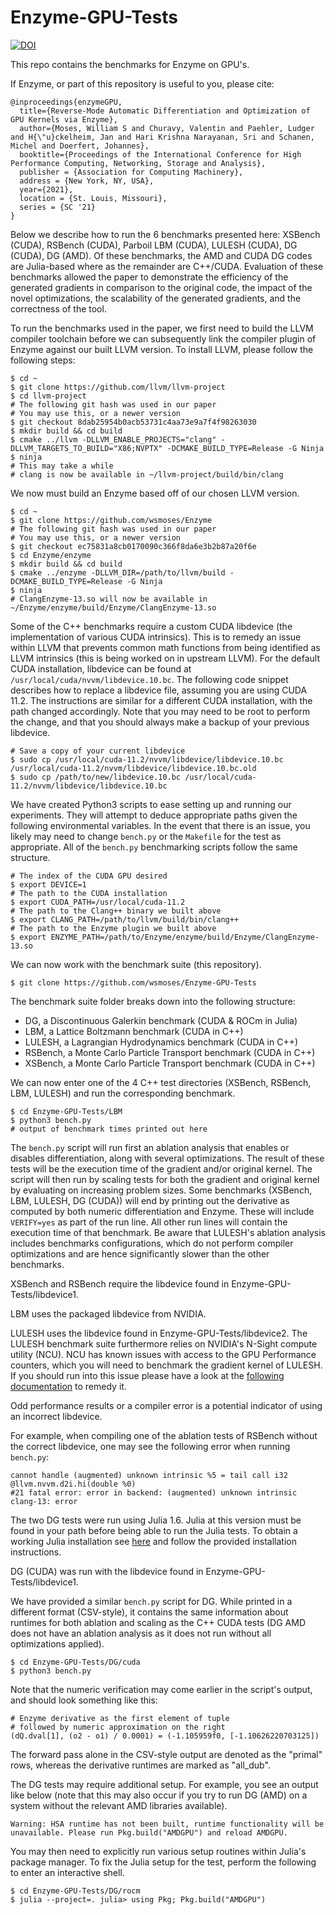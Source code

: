 # Enzyme-GPU-Tests
[![DOI](https://zenodo.org/badge/369262862.svg)](https://zenodo.org/badge/latestdoi/369262862)

This repo contains the benchmarks for Enzyme on GPU's.

If Enzyme, or part of this repository is useful to you, please cite:
```
@inproceedings{enzymeGPU,
  title={Reverse-Mode Automatic Differentiation and Optimization of GPU Kernels via Enzyme},
  author={Moses, William S and Churavy, Valentin and Paehler, Ludger and H{\"u}ckelheim, Jan and Hari Krishna Narayanan, Sri and Schanen, Michel and Doerfert, Johannes},
  booktitle={Proceedings of the International Conference for High Performance Computing, Networking, Storage and Analysis},
  publisher = {Association for Computing Machinery},
  address = {New York, NY, USA},
  year={2021},
  location = {St. Louis, Missouri},
  series = {SC '21}
}
```

Below we describe how to run the 6 benchmarks presented here: XSBench (CUDA), RSBench (CUDA), Parboil LBM (CUDA), LULESH (CUDA), DG (CUDA), DG (AMD). Of these benchmarks, the AMD and CUDA DG codes are Julia-based where as the remainder are C++/CUDA. Evaluation of these benchmarks allowed the paper to demonstrate the efficiency of the generated gradients in comparison to the original code, the impact of the novel optimizations, the scalability of the generated gradients, and the correctness of the tool.

To run the benchmarks used in the paper, we first need to build the LLVM compiler toolchain before we can subsequently link the compiler plugin of Enzyme against our built LLVM version. To install LLVM, please follow the following steps:

```
$ cd ~
$ git clone https://github.com/llvm/llvm-project
$ cd llvm-project
# The following git hash was used in our paper
# You may use this, or a newer version
$ git checkout 8dab25954b0acb53731c4aa73e9a7f4f98263030
$ mkdir build && cd build
$ cmake ../llvm -DLLVM_ENABLE_PROJECTS="clang" -DLLVM_TARGETS_TO_BUILD="X86;NVPTX" -DCMAKE_BUILD_TYPE=Release -G Ninja
$ ninja
# This may take a while
# clang is now be available in ~/llvm-project/build/bin/clang
```
We now must build an Enzyme based off of our chosen LLVM version.  

```
$ cd ~
$ git clone https://github.com/wsmoses/Enzyme
# The following git hash was used in our paper
# You may use this, or a newer version
$ git checkout ec75831a8cb0170090c366f8da6e3b2b87a20f6e
$ cd Enzyme/enzyme
$ mkdir build && cd build
$ cmake ../enzyme -DLLVM_DIR=/path/to/llvm/build -DCMAKE_BUILD_TYPE=Release -G Ninja
$ ninja
# ClangEnzyme-13.so will now be available in ~/Enzyme/enzyme/build/Enzyme/ClangEnzyme-13.so
```

Some of the C++ benchmarks require a custom CUDA libdevice (the implementation of various CUDA intrinsics). This is to remedy an issue within LLVM that prevents common math functions from being identified as LLVM intrinsics (this is being worked on in upstream LLVM). For the default CUDA installation, libdevice can be found at `/usr/local/cuda/nvvm/libdevice.10.bc`. The following code snippet describes how to replace a libdevice file, assuming you are using CUDA 11.2. The instructions are similar for a different CUDA installation, with the path changed accordingly. Note that you may need to be root to perform the change, and that you should always make a backup of your previous libdevice.

```
# Save a copy of your current libdevice
$ sudo cp /usr/local/cuda-11.2/nvvm/libdevice/libdevice.10.bc /usr/local/cuda-11.2/nvvm/libdevice/libdevice.10.bc.old
$ sudo cp /path/to/new/libdevice.10.bc /usr/local/cuda-11.2/nvvm/libdevice/libdevice.10.bc
```

We have created Python3 scripts to ease setting up and running our experiments. They will attempt to deduce appropriate paths given the following environmental variables. In the event that there is an issue, you likely may need to change `bench.py` or the `Makefile` for the test as appropriate. All of the `bench.py` benchmarking scripts follow the same structure.

```
# The index of the CUDA GPU desired
$ export DEVICE=1
# The path to the CUDA installation
$ export CUDA_PATH=/usr/local/cuda-11.2
# The path to the Clang++ binary we built above
$ export CLANG_PATH=/path/to/llvm/build/bin/clang++
# The path to the Enzyme plugin we built above
$ export ENZYME_PATH=/path/to/Enzyme/enzyme/build/Enzyme/ClangEnzyme-13.so
```

We can now work with the benchmark suite (this repository).

```
$ git clone https://github.com/wsmoses/Enzyme-GPU-Tests
```

The benchmark suite folder breaks down into the following structure:
* DG, a Discontinuous Galerkin benchmark (CUDA & ROCm in Julia)
* LBM, a Lattice Boltzmann benchmark (CUDA in C++) 
* LULESH, a Lagrangian Hydrodynamics benchmark (CUDA in C++)
* RSBench, a Monte Carlo Particle Transport benchmark (CUDA in C++)
* XSBench, a Monte Carlo Particle Transport benchmark (CUDA in C++)

We can now enter one of the 4 C++ test directories (XSBench, RSBench, LBM, LULESH) and run the corresponding benchmark.

```
$ cd Enzyme-GPU-Tests/LBM
$ python3 bench.py
# output of benchmark times printed out here
```

The `bench.py` script will run first an ablation analysis that enables or disables differentiation, along with several optimizations. The result of these tests will be the execution time of the gradient and/or original kernel. The script will then run by scaling tests for both the gradient and original kernel by evaluating on increasing problem sizes. Some benchmarks (XSBench, LBM, LULESH, DG (CUDA)) will end by printing out the derivative as computed by both numeric differentiation and Enzyme. These will include `VERIFY=yes` as part of the run line. All other run lines will contain the execution time of that benchmark. Be aware that LULESH's ablation analysis includes benchmarks configurations, which do not perform compiler optimizations and are hence significantly slower than the other benchmarks.

XSBench and RSBench require the libdevice found in Enzyme-GPU-Tests/libdevice1.

LBM uses the packaged libdevice from NVIDIA.

LULESH uses the libdevice found in Enzyme-GPU-Tests/libdevice2. The LULESH benchmark suite furthermore relies on NVIDIA's N-Sight compute utility (NCU). NCU has known issues with access to the GPU Performance counters, which you will need to benchmark the gradient kernel of LULESH. If you should run into this issue please have a look at the [following documentation](https://developer.nvidia.com/nvidia-development-tools-solutions-err-nvgpuctrperm-nvprof) to remedy it.

Odd performance results or a compiler error is a potential indicator of using an incorrect libdevice.

For example, when compiling one of the ablation tests of RSBench without the correct libdevice, one may see the following error when running `bench.py`: 
```
cannot handle (augmented) unknown intrinsic %5 = tail call i32 @llvm.nvvm.d2i.hi(double %0)
#21 fatal error: error in backend: (augmented) unknown intrinsic
clang-13: error
```

The two DG tests were run using Julia 1.6. Julia at this version must be found in your path before being able to run the Julia tests. To obtain a working Julia installation see [here](https://julialang.org/downloads/) and follow the provided installation instructions.

DG (CUDA) was run with the libdevice found in Enzyme-GPU-Tests/libdevice1.

We have provided a similar `bench.py` script for DG. While printed in a different format (CSV-style), it contains the same information about runtimes for both ablation and scaling as the C++ CUDA tests (DG AMD does not have an ablation analysis as it does not run without all optimizations applied).

```
$ cd Enzyme-GPU-Tests/DG/cuda
$ python3 bench.py
```

Note that the numeric verification may come earlier in the script's output, and should look something like this: 
```
# Enzyme derivative as the first element of tuple
# followed by numeric approximation on the right
(dQ.dval[1], (o2 - o1) / 0.0001) = (-1.105959f0, [-1.10626220703125])
```

The forward pass alone in the CSV-style output are denoted as the "primal" rows, whereas the derivative runtimes are marked as "all_dub".

The DG tests may require additional setup. For example, you see an output like below (note that this may also occur if you try to run DG (AMD) on a system without the relevant AMD libraries available). 
```
Warning: HSA runtime has not been built, runtime functionality will be unavailable. Please run Pkg.build("AMDGPU") and reload AMDGPU.
```

You may then need to explicitly run various setup routines within Julia's package manager. To fix the Julia setup for the test, perform the following to enter an interactive shell.

```
$ cd Enzyme-GPU-Tests/DG/rocm
$ julia --project=. julia> using Pkg; Pkg.build("AMDGPU")
```
